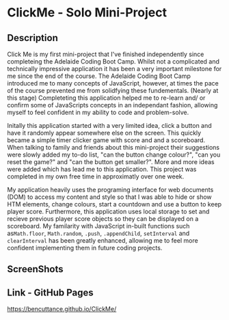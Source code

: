 # ClickMe - Solo Mini-Project

## Description

Click Me is my first mini-project that I've finished independently since completeing the Adelaide Coding Boot Camp.  Whilst not a complicated and technically impressive application it has been a very important milestone for me since the end of the course. The Adelaide Coding Boot Camp introduced me to many concepts of JavaScript, however, at times the pace of the course prevented me from solidfying these fundementals. (Nearly at this stage) Completeting this application helped me to re-learn and/ or confirm some of JavaScripts concepts in an independant fashion, allowing myself to feel confident in my ability to code and problem-solve.

Initally this application started with a very limited idea, click a button and have it randomly appear somewhere else on the screen. This quickly became a simple timer clicker game with score and and a scoreboard. When talking to family and friends about this mini-project their suggestions were slowly added my to-do list, "can the button change colour?", "can you reset the game?" and "can the button get smaller?". More and more ideas were added which has lead me to this application. This project was completed in my own free time in approximatly over one week.

My application heavily uses the programing interface for web documents (DOM) to access my content and style so that I was able to hide or show HTM elements, change colours, start a countdown and use a button to keep player score. Furthermore, this application uses local storage to set and recieve previous player score objects so they can be displayed on a scoreboard. My familarity with JavaScript in-built functions such as```Math.floor```, ```Math.random```, ```.push```, ```.appendChild```, ```setInterval``` and ```clearInterval``` has been greatly enhanced, allowing me to feel more confident implementing them in future coding projects.

## ScreenShots

## Link - GitHub Pages

https://bencuttance.github.io/ClickMe/
